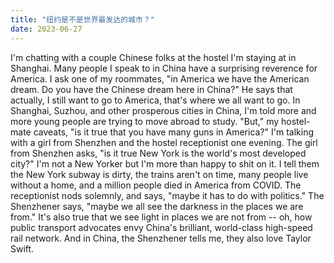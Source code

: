 ```yaml
---
title: "纽约是不是世界最发达的城市？"
date: 2023-06-27
---
```


I'm chatting with a couple Chinese folks at the hostel I'm staying at in Shanghai. Many people I speak to in China have a surprising reverence for America. I ask one of my roommates, "in America we have the American dream. Do you have the Chinese dream here in China?" He says that actually, I still want to go to America, that's where we all want to go. In Shanghai, Suzhou, and other prosperous cities in China, I'm told more and more young people are trying to move abroad to study. "But," my hostel-mate caveats, "is it true that you have many guns in America?"
I'm talking with a girl from Shenzhen and the hostel receptionist one evening. The girl from Shenzhen asks, "is it true New York is the world's most developed city?" I'm not a New Yorker but I'm more than happy to shit on it. I tell them the New York subway is dirty, the trains aren't on time, many people live without a home, and a million people died in America from COVID. The receptionist nods solemnly, and says, "maybe it has to do with politics." The Shenzhener says, "maybe we all see the darkness in the places we are from."
It's also true that we see light in places we are not from -- oh, how public transport advocates envy China's brilliant, world-class high-speed rail network. And in China, the Shenzhener tells me, they also love Taylor Swift.
